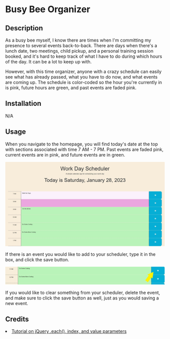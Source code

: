 # Busy Bee Organizer

## Description

As a busy bee myself, I know there are times when I'm committing my presence to several events back-to-back. There are days when there's a lunch date, two meetings, child pickup, and a personal training session booked, and it's hard to keep track of what I have to do during which hours of the day. It can be a lot to keep up with. 

However, with this time organizer, anyone with a crazy schedule can easily see what has already passed, what you have to do now, and what events are coming up. The schedule is color-coded so the hour you're currently in is pink, future hours are green, and past events are faded pink.

## Installation

N/A

## Usage

When you navigate to the homepage, you will find today's date at the top with sections associated with time 7 AM - 7 PM. Past events are faded pink, current events are in pink, and future events are in green.

![homepage](./assets/1.JPG)

If there is an event you would like to add to your scheduler, type it in the box, and click the save button. 

![save-button-location](./assets/2.png)

If you would like to clear something from your scheduler, delete the event, and make sure to click the save button as well, just as you would saving a new event.

## Credits

<li><a href="https://www.youtube.com/watch?v=NJIOu7O-I-8">Tutorial on jQuery .each(), index, and value parameters</a></li>
